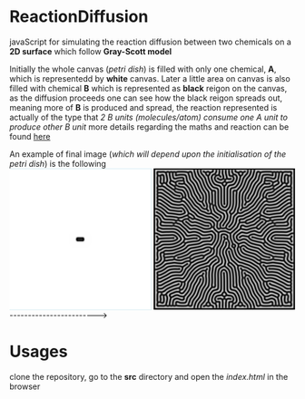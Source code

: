 # ReactionDiffusion
javaScript for simulating the reaction diffusion between two chemicals on a **2D surface** which follow **Gray-Scott model**

Initially the whole canvas (*petri dish*) is filled with only one chemical, **A**, which is representedd by **white** canvas. Later a little area on canvas is also filled with chemical **B** which is represented as **black** reigon on the canvas, as the diffusion proceeds one can see how the black reigon spreads out, meaning more of **B** is produced and spread, the reaction represented is actually of the type that *2 B units (molecules/atom) consume one A unit to produce other B unit* more details regarding the maths and reaction can be found [here](http://karlsims.com/rd.html)

An example of final image (*which will depend upon the initialisation of the petri dish*) is the following
<br/>
<img src="https://github.com/udion/ReactionDiffusion/blob/interactive/images/initialstate0.png" align="left" height="250" width="250">
<img src="https://github.com/udion/ReactionDiffusion/blob/interactive/images/diffusionpattern0.png" align="right" height="250" width="250">
         ------------------------>
<br/>
# Usages
clone the repository, go to the **src** directory and open the *index.html* in the browser
